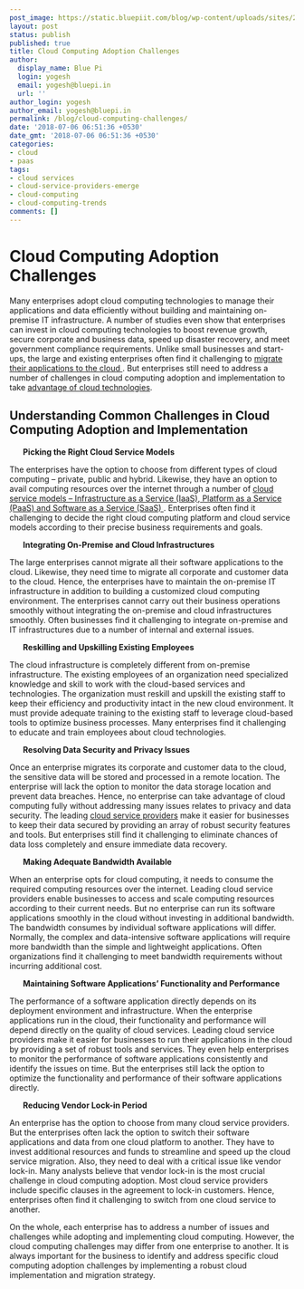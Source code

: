 ```yaml
---
post_image: https://static.bluepiit.com/blog/wp-content/uploads/sites/2/2018/07/Cloud-Computing-Adoption-Challenges.-min.jpg
layout: post
status: publish
published: true
title: Cloud Computing Adoption Challenges
author:
  display_name: Blue Pi
  login: yogesh
  email: yogesh@bluepi.in
  url: ''
author_login: yogesh
author_email: yogesh@bluepi.in
permalink: /blog/cloud-computing-challenges/
date: '2018-07-06 06:51:36 +0530'
date_gmt: '2018-07-06 06:51:36 +0530'
categories:
- cloud
- paas
tags: 
- cloud services
- cloud-service-providers-emerge
- cloud-computing
- cloud-computing-trends
comments: []
---
```

# Cloud Computing Adoption Challenges
<p> Many enterprises adopt cloud computing technologies to manage their applications and data efficiently without building and maintaining on-premise IT infrastructure. A number of studies even show that enterprises can invest in cloud computing technologies to boost revenue growth, secure corporate and business data, speed up disaster recovery, and meet government compliance requirements. Unlike small businesses and start-ups, the large and existing enterprises often find it challenging to <a href="https://www.bluepiit.com/migration"> migrate their applications to the cloud </a>. But enterprises still need to address a number of challenges in cloud computing adoption and implementation to take <a href="https://www.bluepiit.com/blog/advantages-disadvantages-cloud-computing/">advantage of cloud technologies</a>. </p>
<h2> Understanding Common Challenges in Cloud Computing Adoption and Implementation </h2>
<ul> <b> Picking the Right Cloud Service Models </b> </ul>
<p> The enterprises have the option to choose from different types of cloud computing &ndash; private, public and hybrid. Likewise, they have an option to avail computing resources over the internet through a number of <a href="https://www.bluepiit.com/blog/different-types-of-cloud-computing-service-models/"> cloud service models &ndash; Infrastructure as a Service (IaaS), Platform as a Service (PaaS) and Software as a Service (SaaS) </a>. Enterprises often find it challenging to decide the right cloud computing platform and cloud service models according to their precise business requirements and goals. </p>
<ul><b> Integrating On-Premise and Cloud Infrastructures </b></ul>
<p> The large enterprises cannot migrate all their software applications to the cloud. Likewise, they need time to migrate all corporate and customer data to the cloud. Hence, the enterprises have to maintain the on-premise IT infrastructure in addition to building a customized cloud computing environment. The enterprises cannot carry out their business operations smoothly without integrating the on-premise and cloud infrastructures smoothly. Often businesses find it challenging to integrate on-premise and IT infrastructures due to a number of internal and external issues. </p>
<ul><b> Reskilling and Upskilling Existing Employees </b></ul>
<p> The cloud infrastructure is completely different from on-premise infrastructure. The existing employees of an organization need specialized knowledge and skill to work with the cloud-based services and technologies. The organization must reskill and upskill the existing staff to keep their efficiency and productivity intact in the new cloud environment. It must provide adequate training to the existing staff to leverage cloud-based tools to optimize business processes. Many enterprises find it challenging to educate and train employees about cloud technologies. </p>
<ul><b> Resolving Data Security and Privacy Issues </b></ul>
<p> Once an enterprise migrates its corporate and customer data to the cloud, the sensitive data will be stored and processed in a remote location. The enterprise will lack the option to monitor the data storage location and prevent data breaches. Hence, no enterprise can take advantage of cloud computing fully without addressing many issues relates to privacy and data security. The leading <a href="https://www.bluepiit.com/migration">cloud service providers</a> make it easier for businesses to keep their data secured by providing an array of robust security features and tools. But enterprises still find it challenging to eliminate chances of data loss completely and ensure immediate data recovery. </p>
<ul><b> Making Adequate Bandwidth Available </b></ul>
<p> When an enterprise opts for cloud computing, it needs to consume the required computing resources over the internet. Leading cloud service providers enable businesses to access and scale computing resources according to their current needs. But no enterprise can run its software applications smoothly in the cloud without investing in additional bandwidth. The bandwidth consumes by individual software applications will differ. Normally, the complex and data-intensive software applications will require more bandwidth than the simple and lightweight applications. Often organizations find it challenging to meet bandwidth requirements without incurring additional cost. </p>
<ul><b> Maintaining Software Applications&rsquo; Functionality and Performance </b></ul>
<p> The performance of a software application directly depends on its deployment environment and infrastructure. When the enterprise applications run in the cloud, their functionality and performance will depend directly on the quality of cloud services. Leading cloud service providers make it easier for businesses to run their applications in the cloud by providing a set of robust tools and services. They even help enterprises to monitor the performance of software applications consistently and identify the issues on time. But the enterprises still lack the option to optimize the functionality and performance of their software applications directly. </p>
<ul><b> Reducing Vendor Lock-in Period </b></ul>
<p> An enterprise has the option to choose from many cloud service providers. But the enterprises often lack the option to switch their software applications and data from one cloud platform to another. They have to invest additional resources and funds to streamline and speed up the cloud service migration. Also, they need to deal with a critical issue like vendor lock-in. Many analysts believe that vendor lock-in is the most crucial challenge in cloud computing adoption. Most cloud service providers include specific clauses in the agreement to lock-in customers. Hence, enterprises often find it challenging to switch from one cloud service to another. </p>
<p> On the whole, each enterprise has to address a number of issues and challenges while adopting and implementing cloud computing. However, the cloud computing challenges may differ from one enterprise to another. It is always important for the business to identify and address specific cloud computing adoption challenges by implementing a robust cloud implementation and migration strategy. </p>
